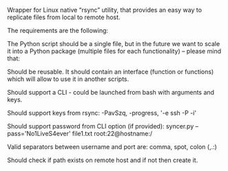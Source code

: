 Wrapper for Linux native “rsync” utility, that provides an easy way to replicate files from local to remote host.

The requirements are the following:

The Python script should be a single file, but in the future we want to scale it into a Python package (multiple files for each functionality) – please mind that:

Should be reusable. It should contain an interface (function or functions) which will allow to use it in another scripts.

Should support a CLI - could be launched from bash with arguments and keys.

Should support keys from rsync: -PavSzq, -progress, '-e ssh -P -i'

Should support password from CLI option (if provided): syncer.py –pass='No1LiveS4ever' file1.txt root:22@hostname:/

Valid separators between username and port are: comma, spot, colon (,.:)

Should check if path exists on remote host and if not then create it.
